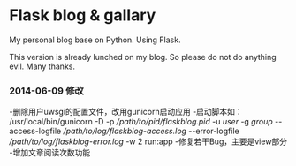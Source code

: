 Flask blog & gallary
==========

My personal blog base on Python. Using Flask.

This version is already lunched on my blog. So please do not do anything evil. Many thanks.


### 2014-06-09 修改
-删除用户uwsgi的配置文件，改用gunicorn启动应用
-启动脚本如：
	/usr/local/bin/gunicorn -D -p _/path/to/pid/flaskblog.pid_ -u _user_ -g _group_ --access-logfile _/path/to/log/flaskblog-access.log_ --error-logfile _/path/to/log/flaskblog-error.log_ -w 2 run:app
-修复若干Bug，主要是view部分
-增加文章阅读次数功能